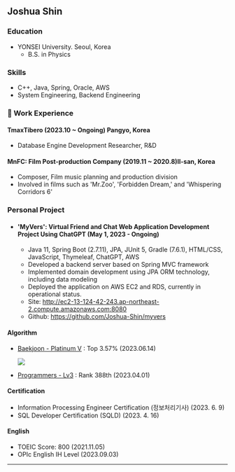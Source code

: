## Joshua Shin

### Education
- YONSEI University. Seoul, Korea
  - B.S. in Physics

### Skills
- C++, Java, Spring, Oracle, AWS
- System Engineering, Backend Engineering

### 🏢 Work Experience
#### TmaxTibero (2023.10 ~ Ongoing) Pangyo, Korea 
- Database Engine Development Researcher, R&D

#### MnFC: Film Post-production Company (2019.11 ~ 2020.8)Il-san, Korea 
- Composer, Film music planning and production division
- Involved in films such as 'Mr.Zoo', 'Forbidden Dream,' and 'Whispering Corridors 6'

### Personal Project
- #### 'MyVers': Virtual Friend and Chat Web Application Development Project Using ChatGPT (May 1, 2023 - Ongoing)
  - Java 11, Spring Boot (2.7.11), JPA, JUnit 5, Gradle (7.6.1), HTML/CSS, JavaScript, Thymeleaf, ChatGPT, AWS
  - Developed a backend server based on Spring MVC framework
  - Implemented domain development using JPA ORM technology, including data modeling
  - Deployed the application on AWS EC2 and RDS, currently in operational status.
  - Site: http://ec2-13-124-42-243.ap-northeast-2.compute.amazonaws.com:8080
  - Github: https://github.com/Joshua-Shin/myvers

#### Algorithm
- [Baekjoon - Platinum V](https://solved.ac/profile/sjh910805) : Top 3.57% (2023.06.14)
     
     
     <img src="http://mazassumnida.wtf/api/v2/generate_badge?boj=sjh910805">
- [Programmers - Lv3](https://career.programmers.co.kr/pr/sjh910805_1792) : Rank 388th (2023.04.01)


#### Certification
- Information Processing Engineer Certification (정보처리기사) (2023. 6. 9)
- SQL Developer Certification (SQLD) (2023. 4. 16)

#### English
- TOEIC Score: 800 (2021.11.05)
- OPIc English IH Level (2023.09.03)

<!--
#### 💳 Certification
- 정보처리기사 취득, 자격번호: 23201300235U, 발급기관: 한국산업인력공단 (2023.06.09)
- SQLD 취득, 자격번호: SQLD-048004155, 발급기관: 한국데이터산업진흥원 (2023.04.14)
- TOEIC 800점, 자격번호: 027116-0414004801, 발급기관: 한국토익위원회 (2021.11.05)
- OPIc IH등급, 자격번호: 2A5747329351, 발급기관: ACTFL (2023.09.03)
-->
-------
